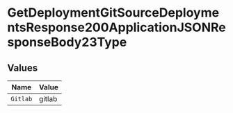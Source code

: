 # GetDeploymentGitSourceDeploymentsResponse200ApplicationJSONResponseBody23Type


## Values

| Name     | Value    |
| -------- | -------- |
| `Gitlab` | gitlab   |